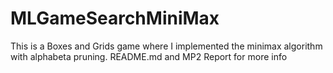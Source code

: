 # MLGameSearchMiniMax
This is a Boxes and Grids game where I implemented the minimax algorithm with alphabeta pruning. README.md and MP2 Report for more info
